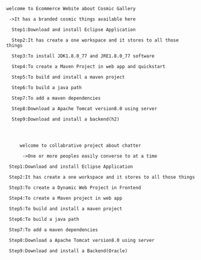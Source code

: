              
    welcome to Ecommerce Webite about Cosmic Gallery
 
     ->It has a branded cosmic things available here
 
      Step1:Download and install Eclipse Application
 
      Step2:It has create a one workspace and it stores to all those things
 
      Step3:To install JDK1.8.0_77 and JRE1.8.0_77 software
 
      Step4:To create a Maven Project in web app and quickstart
 
      Step5:To build and install a maven project
 
      Step6:To build a java path 
 
      Step7:To add a maven dependencies 
  
      Step8:Download a Apache Tomcat version8.0 using server
 
      Step9:Download and install a backend(h2) 
 
 
 
 
         welcome to collabrative project about chatter
        
          ->One or more peoples easily converse to at a time 
         
     Step1:Download and install Eclipse Application
      
     Step2:It has create a one workspace and it stores to all those things
 
     Step3:To create a Dynamic Web Project in Frontend
      
     Step4:To create a Maven project in web app
      
     Step5:To build and install a maven project
      
     Step6:To build a java path 
      
     Step7:To add a maven dependencies 
  
     Step8:Download a Apache Tomcat version8.0 using server
      
     Step9:Download and install a Backend(Oracle) 
